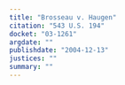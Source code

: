 ```yaml
---
title: "Brosseau v. Haugen"
citation: "543 U.S. 194"
docket: "03-1261"
argdate: ""
publishdate: "2004-12-13"
justices: ""
summary: ""
---
```



